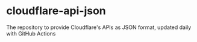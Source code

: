 # cloudflare-api-json
The repository to provide Cloudflare's APIs as JSON format, updated daily with GitHub Actions
